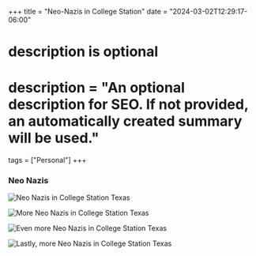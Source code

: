 +++
title = "Neo-Nazis in College Station"
date = "2024-03-02T12:29:17-06:00"

#
# description is optional
#
# description = "An optional description for SEO. If not provided, an automatically created summary will be used."

tags = ["Personal"]
+++

### Neo Nazis

![Neo Nazis in College Station Texas](/posts/college-station-nazis/college_station_nazi1.jpg "San Juan Mountains")

![More Neo Nazis in College Station Texas](/posts/college-station-nazis/College_Station_Nazi2.jpg "San Juan Mountains")

![Even more Neo Nazis in College Station Texas](/posts/college-station-nazis/College_Station_Nazi3.jpg "San Juan Mountains")

![Lastly, more Neo Nazis in College Station Texas](/posts/college-station-nazis/College_Station_Nazi4.jpg "San Juan Mountains")
